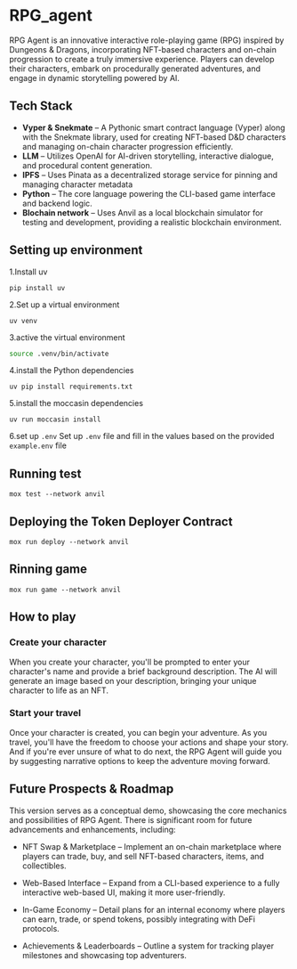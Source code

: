 # RPG_agent

RPG Agent is an innovative interactive role-playing game (RPG) inspired by Dungeons & Dragons, incorporating NFT-based characters and on-chain progression to create a truly immersive experience. Players can develop their characters, embark on procedurally generated adventures, and engage in dynamic storytelling powered by AI.

## Tech Stack

- **Vyper & Snekmate** – A Pythonic smart contract language (Vyper) along with the Snekmate library, used for creating NFT-based D&D characters and managing on-chain character progression efficiently.
- **LLM** – Utilizes OpenAI for AI-driven storytelling, interactive dialogue, and procedural content generation.
- **IPFS** – Uses Pinata as a decentralized storage service for pinning and managing character metadata
- **Python** – The core language powering the CLI-based game interface and backend logic.
- **Blochain network** – Uses Anvil as a local blockchain simulator for testing and development, providing a realistic blockchain environment.

## Setting up environment

1.Install uv
```
pip install uv
```
2.Set up a virtual environment

```
uv venv
```

3.active the virtual environment
```bash
source .venv/bin/activate
```

4.install the Python dependencies

```
uv pip install requirements.txt
```
5.install the moccasin dependencies
```
uv run moccasin install
```

6.set up `.env`
Set up `.env` file and fill in the values based on the provided `example.env` file

## Running test

```
mox test --network anvil 
```

## Deploying the Token Deployer Contract
```
mox run deploy --network anvil
```

## Rinning game
```
mox run game --network anvil
```

## How to play 

### Create your character 
When you create your character, you'll be prompted to enter your character's name and provide a brief background description. The AI will generate an image based on your description, bringing your unique character to life as an NFT.
### Start your travel 
Once your character is created, you can begin your adventure. As you travel, you'll have the freedom to choose your actions and shape your story. And if you're ever unsure of what to do next, the RPG Agent will guide you by suggesting narrative options to keep the adventure moving forward.

## Future Prospects & Roadmap

This version serves as a conceptual demo, showcasing the core mechanics and possibilities of RPG Agent. There is significant room for future advancements and enhancements, including:
- NFT Swap & Marketplace – Implement an on-chain marketplace where players can trade, buy, and sell NFT-based characters, items, and collectibles.

- Web-Based Interface – Expand from a CLI-based experience to a fully interactive web-based UI, making it more user-friendly.

- In-Game Economy – Detail plans for an internal economy where players can earn, trade, or spend tokens, possibly integrating with DeFi protocols.

- Achievements & Leaderboards – Outline a system for tracking player milestones and showcasing top adventurers.


